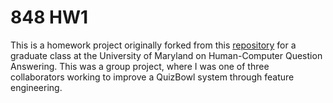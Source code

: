 # 848 HW1

This is a homework project originally forked from this [repository](https://github.com/Pinafore/848-hw) for a graduate class at the University of Maryland on Human-Computer Question Answering. This was a group project, where I was one of three collaborators working to improve a QuizBowl system through feature engineering.
